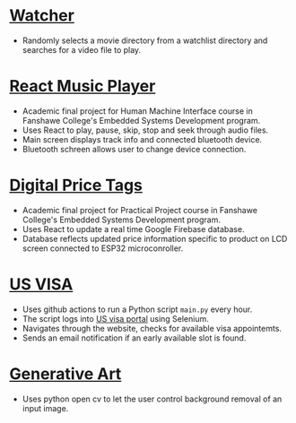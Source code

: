 # [Watcher](https://github.com/SandeepThokala/PersonalProjects/tree/master/Watcher)
* Randomly selects a movie directory from a watchlist directory and searches for a video file to play.

# [React Music Player](https://github.com/SandeepThokala/HMI/tree/main/FinalProject)
* Academic final project for Human Machine Interface course in Fanshawe College's Embedded Systems Development program.
* Uses React to play, pause, skip, stop and seek through audio files.
* Main screen displays track info and connected bluetooth device.
* Bluetooth schreen allows user to change device connection.

# [Digital Price Tags](https://github.com/SandeepThokala/digital-price-tags)
* Academic final project for Practical Project course in Fanshawe College's Embedded Systems Development program.
* Uses React to update a real time Google Firebase database.
* Database reflects updated price information specific to product on LCD screen connected to ESP32 microconroller.

# [US VISA](https://github.com/SandeepThokala/us-visa)
* Uses github actions to run a Python script `main.py` every hour.
* The script logs into [US visa portal](https://ais.usvisa-info.com) using Selenium.
* Navigates through the website, checks for available visa appointemts.
* Sends an email notification if an early available slot is found.

# [Generative Art](https://github.com/SandeepThokala/GenerativeArt)
* Uses python open cv to let the user control background removal of an input image. 
